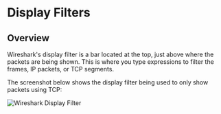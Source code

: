 # Display Filters
## Overview
Wireshark's display filter is a bar located at the top, just above where the packets are being shown.
This is where you type expressions to filter the frames, IP packets, or TCP segments.

The screenshot below shows the display filter being used to only show packets using TCP:

![Wireshark Display Filter](https://lh3.googleusercontent.com/OHz_F2wxCoPMVCQbvIvZZLwT82sRYnyHV1F9ATf3hJcJpdKfMzCSrRsOl_k8eEog6XobewnB5Xi5-bgWVSg_QD6sjyQmh6Id2fiRHNjqrcT5yazEeJxPhEj5IsvUVlPwWsLh_Z72zTQ8SAgRjyYoEImF_eY0GFzoSMv_GWckLWRYASGcgaWJ5tNnIwlQ-0QA6e8ILo-TlM7MGdH5jcBaRaMkuf-3qxWE5hy91-iMlGvn97KJ3dU8vpyR3uX3-zYCHYotVCmDNWUeO9rFAd6XOAX_aRpC6bmpf3ynEhWpMBk3HM9rC2fTaNrZgsnYbziEoPRqGTXvhcG16AEaUHRTXwTTwFlz93IhE-e57q2wXamBzvWo9gy99VQuU5jXwrvWSUkG2tvL0oxmFMHVESL9gzxbnYS541Xvx-5Q21U37T13dP5XyiQckxUMp9aKzb_7IYmZjSIzMKlH2CWS7McOX0WZqWK10Q4wthdl1vPCC2thHUJl9_zkEAkpfkEc2PeGNjp5uLh_53J_eWQz79_IYe4zTsZ53aLQRRbQhAA-GhH4slPkpZB9kysScPms994cYvyf226mBj56jX5qFw-19Van1X0PbEQjQclPCNAoDl0P4okIDXvXViLdVERSLt4Zs3uypVVQPF5y3-2zwOckJ8rLQoTH1SlAxO30oJTiQR9z2VdaVy8FuSD0ZNc_yVLAg-oSMmtE-VgzJCX2MJ0ZadAY1W1OoVfaYgo2IY4nmPue4InF=w1168-h597-no)


